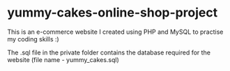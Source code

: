 # yummy-cakes-online-shop-project

This is an e-commerce website I created using PHP and MySQL to practise my coding skills :)

The .sql file in the private folder contains the database required for the website (file name - yummy_cakes.sql)
